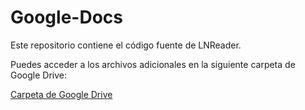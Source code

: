 # Google-Docs

Este repositorio contiene el código fuente de LNReader.

Puedes acceder a los archivos adicionales en la siguiente carpeta de Google Drive:

[Carpeta de Google Drive](ENLACE_DE_GOOGLE_DRIVE)
